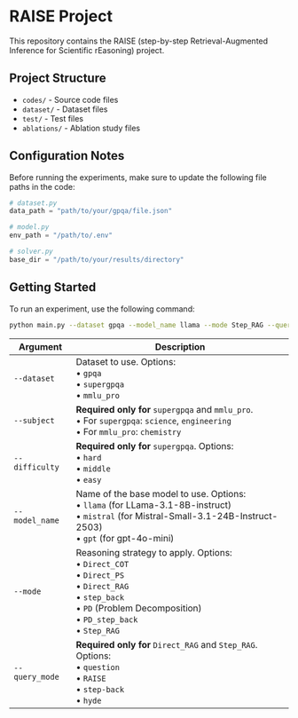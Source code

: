  # RAISE Project

This repository contains the RAISE (step-by-step Retrieval-Augmented Inference for Scientific rEasoning) project.

## Project Structure

- `codes/` - Source code files
- `dataset/` - Dataset files
- `test/` - Test files
- `ablations/` - Ablation study files

## Configuration Notes
Before running the experiments, make sure to update the following file paths in the code:
```python
# dataset.py
data_path = "path/to/your/gpqa/file.json"

# model.py
env_path = "/path/to/.env"

# solver.py
base_dir = "/path/to/your/results/directory"
```

## Getting Started
To run an experiment, use the following command:

```bash
python main.py --dataset gpqa --model_name llama --mode Step_RAG --query_mode RAISE
```

| Argument       | Description                                                                                                                                                                       |
| -------------- | --------------------------------------------------------------------------------------------------------------------------------------------------------------------------------- |
| `--dataset`    | Dataset to use. Options:<br>• `gpqa`<br>• `supergpqa`<br>• `mmlu_pro`                                                                                                             |
| `--subject`    | **Required only for** `supergpqa` and `mmlu_pro`. <br>• For `supergpqa`: `science`, `engineering`<br>• For `mmlu_pro`: `chemistry`                                                |
| `--difficulty` | **Required only for** `supergpqa`. Options:<br>• `hard`<br>• `middle`<br>• `easy`                                                                                                 |
| `--model_name` | Name of the base model to use. Options: <br>• `llama` (for LLama-3.1-8B-instruct)<br>•  `mistral` (for Mistral-Small-3.1-24B-Instruct-2503)<br>•  `gpt` (for gpt-4o-mini)                                                                                                                      |
| `--mode`       | Reasoning strategy to apply. Options:<br>• `Direct_COT`<br>• `Direct_PS`<br>• `Direct_RAG`<br>• `step_back`<br>• `PD` (Problem Decomposition)<br>• `PD_step_back`<br>• `Step_RAG` |
| `--query_mode` | **Required only for** `Direct_RAG` and `Step_RAG`. Options:<br>• `question`<br>• `RAISE`<br>• `step-back`<br>• `hyde`                                                                 |
